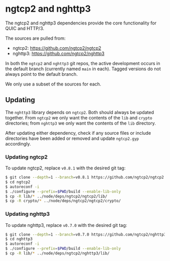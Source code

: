 # ngtcp2 and nghttp3

The ngtcp2 and nghttp3 dependencies provide the core functionality for
QUIC and HTTP/3.

The sources are pulled from:

* ngtcp2: https://github.com/ngtcp2/ngtcp2
* nghttp3: https://github.com/ngtcp2/nghttp3

In both the `ngtcp2` and `nghttp3` git repos, the active development occurs
in the default branch (currently named `main` in each). Tagged versions do not
always point to the default branch.

We only use a subset of the sources for each.

## Updating

The `nghttp3` library depends on `ngtcp2`. Both should always be updated
together. From `ngtcp2` we only want the contents of the `lib` and `crypto`
directories; from `nghttp3` we only want the contents of the `lib` directory.

After updating either dependency, check if any source files or include
directories have been added or removed and update `ngtcp2.gyp` accordingly.

### Updating ngtcp2

To update ngtcp2, replace `v0.8.1` with the desired git tag:

```sh
$ git clone --depth=1 --branch=v0.8.1 https://github.com/ngtcp2/ngtcp2
$ cd ngtcp2
$ autoreconf -i
$ ./configure --prefix=$PWD/build --enable-lib-only
$ cp -R lib/* ../node/deps/ngtcp2/ngtcp2/lib/
$ cp -R crypto/* ../node/deps/ngtcp2/ngtcp2/crypto/
```

### Updating nghttp3

To update nghttp3, replace `v0.7.0` with the desired git tag:

```sh
$ git clone --depth=1 --branch=v0.7.0 https://github.com/ngtcp2/nghttp3
$ cd nghttp3
$ autoreconf -i
$ ./configure --prefix=$PWD/build --enable-lib-only
$ cp -R lib/* ../node/deps/ngtcp2/nghttp3/lib/
```
